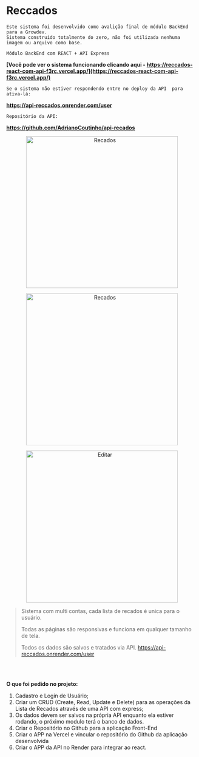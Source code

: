 
# Reccados

```
Este sistema foi desenvolvido como avalição final de módulo BackEnd para a Growdev.
Sistema construido totalmente do zero, não foi utilizada nenhuma imagem ou arquivo como base.

Módulo BackEnd com REACT + API Express
```

**[Você pode ver o sistema funcionando clicando aqui - https://reccados-react-com-api-f3rc.vercel.app/](https://reccados-react-com-api-f3rc.vercel.app/)**
```
Se o sistema não estiver respondendo entre no deploy da API  para ativa-lá:
```
**https://api-reccados.onrender.com/user**

```
Repositório da API:
```
**https://github.com/AdrianoCoutinho/api-recados**
<p align="center">
  <img src="https://i.imgur.com/R9w1hOI.png?1" alt="Recados" title="Recados" height=400/> 
  
</p>

<p align="center">
  <img src="https://i.imgur.com/K7Sdicp.png" alt="Recados" title="Recados" height=400/>
  
</p>
<p align="center">
<img src="https://i.imgur.com/leXQ0Db.png" alt="Editar" title="arquivar" height=400/>
</p>

> Sistema com multi contas, cada lista de recados é unica para o usuário.
> 
> Todas as páginas são responsivas e funciona em qualquer tamanho de tela.
> 
> Todos os dados são salvos e tratados via API.
https://api-reccados.onrender.com/user
<br>
<br>

**O que foi pedido no projeto:**

1. Cadastro e Login de Usuário;
2. Criar um CRUD (Create, Read, Update e Delete)
para as operações da Lista de Recados através de uma API com express;
3. Os dados devem ser salvos na própria API enquanto ela estiver rodando, o próximo modulo terá o banco de dados.
4. Criar o Repositório no Github para a aplicação
Front-End
5. Criar o APP na Vercel e vincular o repositório do
Github da aplicação desenvolvida
6. Criar o APP da API no Render para integrar ao react.

